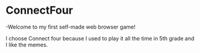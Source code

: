 # ConnectFour

-Welcome to my first self-made web browser game!

I choose Connect four because I used to play it all the time in 5th grade and I like the memes.